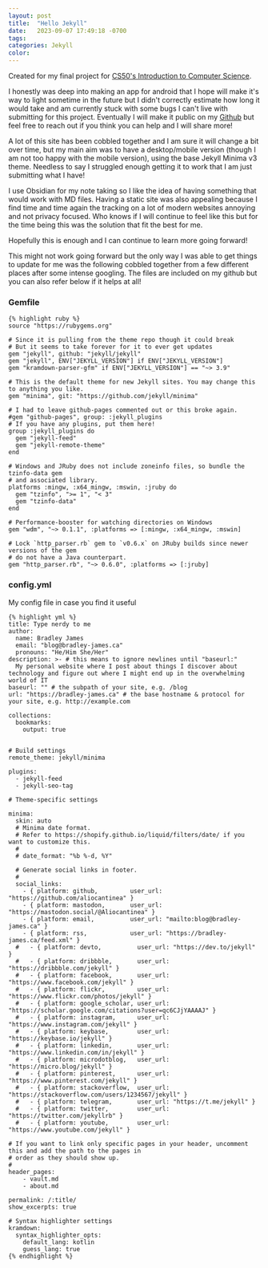 ```yaml
---
layout: post
title:  "Hello Jekyll"
date:   2023-09-07 17:49:18 -0700
tags: 
categories: Jekyll
color:  
---
```


Created for my final project for [CS50's Introduction to Computer Science](https://pll.harvard.edu/course/cs50-introduction-computer-science). 

I honestly was deep into making an app for android that I hope will make it's way to light sometime in the future but I didn't correctly estimate how long it would take and am currently stuck with some bugs I can't live with submitting for this project. 
Eventually I will make it public on my [Github](https://github.com/aliocantinea) but feel free to reach out if you think you can help and I will share more! 

A lot of this site has been cobbled together and I am sure it will change a bit over time, but my main aim was to have a desktop/mobile version (though I am not too happy with the mobile version), using the base Jekyll Minima v3 theme. Needless to say I struggled enough getting it to work that I am just submitting what I have! 

I use Obsidian for my note taking so I like the idea of having something that would work with MD files. Having a static site was also appealing because I find time and time again the tracking on a lot of modern websites annoying and not privacy focused. Who knows if I will continue to feel like this but for the time being this was the solution that fit the best for me.

Hopefully this is enough and I can continue to learn more going forward! 



This might not work going forward but the only way I was able to get things to update for me was the following cobbled together from a few different places after some intense googling. The files are included on my github but you can also refer below if it helps at all! 

### Gemfile   

    {% highlight ruby %}
    source "https://rubygems.org"

    # Since it is pulling from the theme repo though it could break
    # But it seems to take forever for it to ever get updates 
    gem "jekyll", github: "jekyll/jekyll"
    gem "jekyll", ENV["JEKYLL_VERSION"] if ENV["JEKYLL_VERSION"] 
    gem "kramdown-parser-gfm" if ENV["JEKYLL_VERSION"] == "~> 3.9"

    # This is the default theme for new Jekyll sites. You may change this to anything you like.
    gem "minima", git: "https://github.com/jekyll/minima"

    # I had to leave github-pages commented out or this broke again.
    #gem "github-pages", group: :jekyll_plugins
    # If you have any plugins, put them here!
    group :jekyll_plugins do
      gem "jekyll-feed"
      gem "jekyll-remote-theme"
    end

    # Windows and JRuby does not include zoneinfo files, so bundle the tzinfo-data gem
    # and associated library.
    platforms :mingw, :x64_mingw, :mswin, :jruby do
      gem "tzinfo", ">= 1", "< 3"
      gem "tzinfo-data"
    end

    # Performance-booster for watching directories on Windows
    gem "wdm", "~> 0.1.1", :platforms => [:mingw, :x64_mingw, :mswin]

    # Lock `http_parser.rb` gem to `v0.6.x` on JRuby builds since newer versions of the gem
    # do not have a Java counterpart.
    gem "http_parser.rb", "~> 0.6.0", :platforms => [:jruby]
    


### config.yml
My config file in case you find it useful
    
    {% highlight yml %}
    title: Type nerdy to me
    author:
      name: Bradley James
      email: "blog@bradley-james.ca"
      pronouns: "He/Him She/Her"
    description: >- # this means to ignore newlines until "baseurl:"
      My personal website where I post about things I discover about technology and figure out where I might end up in the overwhelming world of IT 
    baseurl: "" # the subpath of your site, e.g. /blog
    url: "https://bradley-james.ca" # the base hostname & protocol for your site, e.g. http://example.com

    collections:
      bookmarks:
        output: true


    # Build settings
    remote_theme: jekyll/minima

    plugins:
      - jekyll-feed
      - jekyll-seo-tag

    # Theme-specific settings

    minima:
      skin: auto
      # Minima date format.
      # Refer to https://shopify.github.io/liquid/filters/date/ if you want to customize this.
      #
      # date_format: "%b %-d, %Y"

      # Generate social links in footer.
      #
      social_links:
        - { platform: github,         user_url: "https://github.com/aliocantinea" }
        - { platform: mastodon,       user_url: "https://mastodon.social/@Aliocantinea" }
        - { platform: email,          user_url: "mailto:blog@bradley-james.ca" }
        - { platform: rss,            user_url: "https://bradley-james.ca/feed.xml" }
      #   - { platform: devto,          user_url: "https://dev.to/jekyll" }
      #   - { platform: dribbble,       user_url: "https://dribbble.com/jekyll" }
      #   - { platform: facebook,       user_url: "https://www.facebook.com/jekyll" }
      #   - { platform: flickr,         user_url: "https://www.flickr.com/photos/jekyll" }
      #   - { platform: google_scholar, user_url: "https://scholar.google.com/citations?user=qc6CJjYAAAAJ" }
      #   - { platform: instagram,      user_url: "https://www.instagram.com/jekyll" }
      #   - { platform: keybase,        user_url: "https://keybase.io/jekyll" }
      #   - { platform: linkedin,       user_url: "https://www.linkedin.com/in/jekyll" }
      #   - { platform: microdotblog,   user_url: "https://micro.blog/jekyll" }
      #   - { platform: pinterest,      user_url: "https://www.pinterest.com/jekyll" }
      #   - { platform: stackoverflow,  user_url: "https://stackoverflow.com/users/1234567/jekyll" }
      #   - { platform: telegram,       user_url: "https://t.me/jekyll" }
      #   - { platform: twitter,        user_url: "https://twitter.com/jekyllrb" }
      #   - { platform: youtube,        user_url: "https://www.youtube.com/jekyll" }

    # If you want to link only specific pages in your header, uncomment this and add the path to the pages in
    # order as they should show up.
    #
    header_pages:
        - vault.md
        - about.md

    permalink: /:title/
    show_excerpts: true

    # Syntax highlighter settings
    kramdown:
      syntax_highlighter_opts:
        default_lang: kotlin
        guess_lang: true
    {% endhighlight %}